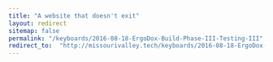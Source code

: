 ```yaml
---
title: "A website that doesn't exit"
layout: redirect
sitemap: false
permalink: "/keyboards/2016-08-18-ErgoDox-Build-Phase-III-Testing-III"
redirect_to:  "http://missourivalley.tech/keyboards/2016-08-18-ErgoDox-Build-Phase-III-Testing-III"
---
```

